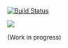 
[![Build Status](https://travis-ci.org/secureworks/rfc5424.png)](https://travis-ci.org/secureworks/rfc5424)

[![](https://godoc.org/github.com/secureworks/rfc5424?status.png)](http://godoc.org/github.com/secureworks/rfc5424)

(Work in progress)



